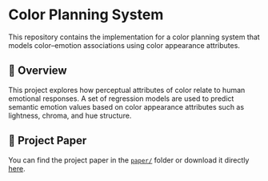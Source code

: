 # Color Planning System

This repository contains the implementation for a color planning system that models color–emotion associations using color appearance attributes. 

## 📘 Overview

This project explores how perceptual attributes of color relate to human emotional responses. A set of regression models are used to predict semantic emotion values based on color appearance attributes such as lightness, chroma, and hue structure.

## 📄 Project Paper

You can find the project paper in the [`paper/`](paper/) folder or download it directly [here](paper/Paper_WJ.pdf).
